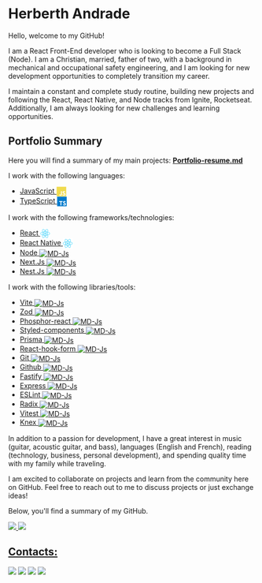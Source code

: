 # Herberth Andrade

Hello, welcome to my GitHub!

I am a React Front-End developer who is looking to become a Full Stack (Node). I am a Christian, married, father of two, with a background in mechanical and occupational safety engineering, and I am looking for new development opportunities to completely transition my career.

I maintain a constant and complete study routine, building new projects and following the React, React Native, and Node tracks from Ignite, Rocketseat. Additionally, I am always looking for new challenges and learning opportunities.

## Portfolio Summary

Here you will find a summary of my main projects: **[Portfolio-resume.md](https://github.com/andrademech/Portfolio-resume)**
<br />

I work with the following languages:

<div>
  <ul>
    <li>
      <a href="https://developer.mozilla.org/pt-BR/docs/Web/JavaScript" target="_blank">
        JavaScript
        <img align="center" alt="MD-Js" height="20" width="20" src="https://raw.githubusercontent.com/devicons/devicon/master/icons/javascript/javascript-plain.svg" />
      </a>
    </li>
    <li>
      <a href="https://www.typescriptlang.org/" target="_blank">
        TypeScript
        <img align="center" alt="MD-Js" height="20" width="20" src="https://raw.githubusercontent.com/devicons/devicon/master/icons/typescript/typescript-plain.svg" />
      </a>
    </li>
  </ul>
</div>

I work with the following frameworks/technologies:

<div>
  <ul>
    <li>
      <a href="https://reactjs.org/" target="_blank">
        React
        <img align="center" alt="MD-Js" height="20" width="20" src="https://raw.githubusercontent.com/devicons/devicon/master/icons/react/react-original.svg" />
      </a>
    </li>
    <li>
      <a href="https://reactnative.dev/" target="_blank">
        React Native
        <img align="center" alt="MD-Js" height="20" width="20" src="https://raw.githubusercontent.com/devicons/devicon/master/icons/react/react-original.svg" />
      </a>
    </li>
    <li>
      <a href="https://nodejs.org/en/" target="_blank">
        Node
        <img align="center" alt="MD-Js" height="20" width="20" src="https://cdn.jsdelivr.net/gh/devicons/devicon/icons/nodejs/nodejs-original.svg" />
      </a>
    </li>
    <li>
      <a href="https://nextjs.org/" target="_blank">
        Next.Js
        <img align="center" alt="MD-Js" height="20" width="20" src="https://nextjs.org/static/favicon/favicon-32x32.png" />
      </a>
    </li>
    <li>
      <a href="https://nestjs.com/" target="_blank">
        Nest.Js
        <img align="center" alt="MD-Js" height="20" width="20" src="https://cdn.jsdelivr.net/gh/devicons/devicon/icons/nestjs/nestjs-plain.svg" />
      </a>
    </li>
  </ul>
</div>

I work with the following libraries/tools:

<div>
  <ul>
    <li>
      <a href="https://vitejs.dev/" target="_blank">
        Vite
        <img align="center" alt="MD-Js" height="20" width="20" src="https://vitejs.dev/logo.svg" />
      </a>
    </li>
    <li>
      <a href="https://zod.dev/" target="_blank">
        Zod
        <img align="center" alt="MD-Js" height="20" width="20" src="https://zod.dev/logo.svg" />
      </a>
    </li>
    <li>
      <a href="https://phosphoricons.com/" target="_blank">
        Phosphor-react
        <img align="center" alt="MD-Js" height="20" width="20" src="https://raw.githubusercontent.com/phosphor-icons/homepage/master/meta/phosphor-mark-tight-yellow.png" />
      </a>
    </li>
    <li>
      <a href="https://www.styled-components.com/" target="_blank">
        Styled-components
        <img align="center" alt="MD-Js" height="20" width="20" src="https://styled-components.com/logo.png" />
       </a>
    </li>
    <li>
      <a href="https://www.prisma.io/" target="_blank">
        Prisma
        <img align="center" alt="MD-Js" height="20" width="20" src="https://prismalens.vercel.app/header/logo-dark.svg" />
      </a>
    </li>
    <li>
      <a href="https://react-hook-form.com/" target="_blank">
        React-hook-form
        <img align="center" alt="MD-Js" height="20" width="20" src="https://react-hook-form.com/favicon-32x32.png?v=33dbda822526f0cf9f02a335ee65d925" />
      </a>
    </li>
    <li>
      <a href="https://git-scm.com/" target="_blank">
        Git
        <img align="center" alt="MD-Js" height="20" width="20" src="https://cdn.jsdelivr.net/gh/devicons/devicon/icons/git/git-original.svg" />
      </a>
    </li>
    <li>
      <a href="https://github.com/" target="_blank">
        Github
        <img align="center" alt="MD-Js" height="20" width="20" src="https://cdn.jsdelivr.net/gh/devicons/devicon/icons/github/github-original.svg" />
      </a>
    </li>
    <li>
      <a href="https://www.fastify.io/" target="_blank">
        Fastify
        <img align="center" alt="MD-Js" height="20" width="20" src="https://www.fastify.io/images/android-icon-192x192.37eb7f1ae3853740.png" />
      </a>
    </li>
    <li>
      <a href="https://expressjs.com/" target="_blank">
        Express
        <img align="center" alt="MD-Js" height="20" width="20" src="https://expressjs.com/images/favicon.png" />
      </a>
    </li>
    <li>
      <a href="https://eslint.org/" target="_blank">
        ESLint
        <img align="center" alt="MD-Js" height="20" width="20" src="https://eslint.org/favicon.ico" />
      </a>
    </li>
    <li>
      <a href="https://www.radix-ui.com/" target="_blank">
        Radix
        <img align="center" alt="MD-Js" height="20" width="20" src="https://www.radix-ui.com/favicon.png" />
      </a>
    </li>
    <li>
      <a href="https://vitest.dev/" target="_blank">
        Vitest
        <img align="center" alt="MD-Js" height="20" width="20" src="https://vitest.dev/favicon.ico" />
      </a>
    </li>
    <li>
      <a href="https://knexjs.org/" target="_blank">
        Knex
        <img align="center" alt="MD-Js" height="20" width="20" src="https://knexjs.org/knex-logo.png" />
      </a>
    </li>
  </ul>
</div>

In addition to a passion for development, I have a great interest in music (guitar, acoustic guitar, and bass), languages (English and French), reading (technology, business, personal development), and spending quality time with my family while traveling.

I am excited to collaborate on projects and learn from the community here on GitHub. Feel free to reach out to me to discuss projects or just exchange ideas!

Below, you'll find a summary of my GitHub.

<div align="left">
  <a href="https://github.com/andrademech">
  <img height="180em" src="https://github-readme-stats.vercel.app/api?username=andrademech&show_icons=true&theme=dracula&include_all_commits=true&count_private=true"/>
  <img height="180em" src="https://github-readme-stats.vercel.app/api/top-langs/?username=andrademech&layout=compact&langs_count=7&theme=dracula"/>
</div>

## Contacts:

<div>
  <a href="https://instagram.com/herberth.dev" target="_blank"><img src="https://img.shields.io/badge/-Instagram-%23E4405F?style=for-the-badge&logo=instagram&logoColor=white" target="_blank"></a>
  <a href="https://www.twitch.tv/seu-usuário-aqui" target="_blank"><img src="https://img.shields.io/badge/Twitch-9146FF?style=for-the-badge&logo=twitch&logoColor=white" target="_blank"></a>
  <a href = "mailto:dev.herberth@gmail.com"><img src="https://img.shields.io/badge/Gmail-D14836?style=for-the-badge&logo=gmail&logoColor=white" target="_blank"></a>
  <a href="https://www.linkedin.com/in/herberth-andrade-759b10127/" target="_blank"><img src="https://img.shields.io/badge/-LinkedIn-%230077B5?style=for-the-badge&logo=linkedin&logoColor=white" target="_blank"></a>   
</div>
